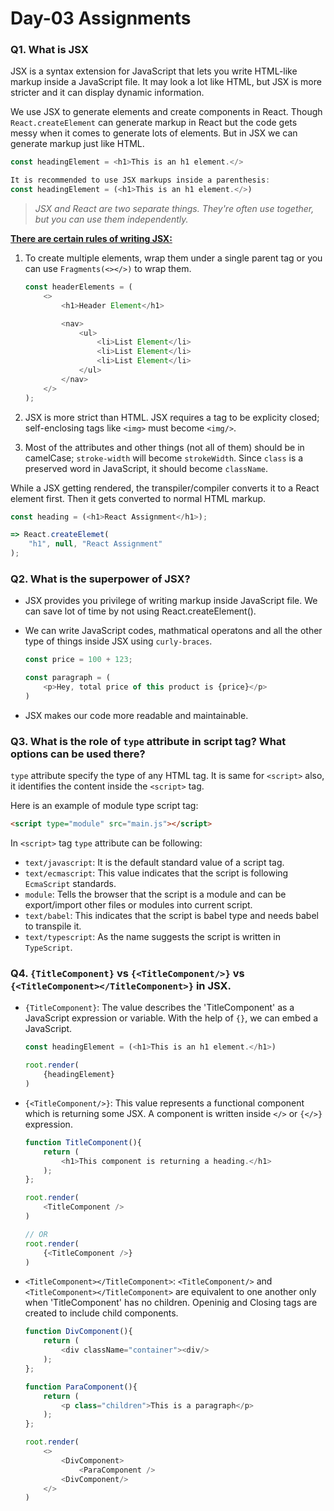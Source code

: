 # Day-03 Assignments

### Q1. What is JSX

JSX is a syntax extension for JavaScript that lets you write HTML-like markup inside a JavaScript file. It may look a lot like HTML, but JSX is more stricter and it can display dynamic information.

We use JSX to generate elements and create components in React. Though `React.createElement` can generate markup in React but the code gets messy when it comes to generate lots of elements. But in JSX we can generate markup just like HTML.

~~~javascript
const headingElement = <h1>This is an h1 element.</>

It is recommended to use JSX markups inside a parenthesis:
const headingElement = (<h1>This is an h1 element.</>)

~~~

>*JSX and React are two separate things. They're often use together, but you can use them independently.*

<ins>**There are certain rules of writing JSX:**<ins/>

1. To create multiple elements, wrap them under a single parent tag or you can use `Fragments(<></>)` to wrap them.

    ~~~javascript
    const headerElements = (
        <>
            <h1>Header Element</h1>

            <nav>
                <ul>
                    <li>List Element</li>
                    <li>List Element</li>
                    <li>List Element</li>
                </ul>
            </nav>
        </>
    );
    ~~~

2. JSX is more strict than HTML. JSX requires a tag to be explicity closed; self-enclosing tags like `<img>` must become `<img/>`.

3. Most of the attributes and other things (not all of them) should be in camelCase; `stroke-width` will become `strokeWidth`. Since `class` is a preserved word in JavaScript, it should become `className`.


While a JSX getting rendered, the transpiler/compiler converts it to a React element first. Then it gets converted to normal HTML markup.

```javascript
const heading = (<h1>React Assignment</h1>);

=> React.createElemet(
    "h1", null, "React Assignment"
);
```

### Q2. What is the superpower of JSX?

- JSX provides you privilege of writing markup inside JavaScript file. We can save lot of time by not using React.createElement().

- We can write JavaScript codes, mathmatical operatons and all the other type of things inside JSX using `curly-braces`.

    ~~~javascript
    const price = 100 + 123;

    const paragraph = (
        <p>Hey, total price of this product is {price}</p>
    )
    ~~~

- JSX makes our code more readable and maintainable.


### Q3. What is the role of `type` attribute in script tag? What options can be used there?

`type` attribute specify the type of any HTML tag. It is same for `<script>` also, it identifies the content inside the `<script>` tag.

Here is an example of module type script tag:
~~~HTML
<script type="module" src="main.js"></script>
~~~

In `<script>` tag `type` attribute can be following:

- `text/javascript`: It is the default standard value of a script tag.
- `text/ecmascript`: This value indicates that the script is following `EcmaScript` standards.
- `module`: Tells the browser that the script is a module and can be export/import other files or modules into current script.
- `text/babel`: This indicates that the script is babel type and needs babel to transpile it.
- `text/typescript`: As the name suggests the script is written in `TypeScript`.

### Q4. `{TitleComponent}` vs `{<TitleComponent/>}` vs `{<TitleComponent></TitleComponent>}` in JSX.

- `{TitleComponent}`: The value describes the 'TitleComponent' as a JavaScript expression or variable. With the help of `{}`, we can embed a JavaScript.

    ~~~javascript
    const headingElement = (<h1>This is an h1 element.</h1>)

    root.render(
        {headingElement}
    )
    ~~~
- `{<TitleComponent/>}`: This value represents a functional component which is returning some JSX. A component is written inside `</>` or `{</>}` expression.

    ~~~javascript
    function TitleComponent(){
        return (
            <h1>This component is returning a heading.</h1>
        );
    };

    root.render(
        <TitleComponent />
    )

    // OR
    root.render(
        {<TitleComponent />}
    )
    ~~~
- `<TitleComponent></TitleComponent>`: `<TitleComponent/>` and `<TitleComponent></TitleComponent>` are equivalent to one another only when 'TitleComponent' has no children. Openinig and Closing tags are created to include child components.

    ~~~javascript
    function DivComponent(){
        return (
            <div className="container"><div/>
        );
    };

    function ParaComponent(){
        return (
            <p class="children">This is a paragraph</p>
        );
    };

    root.render(
        <>
            <DivComponent>
                <ParaComponent />
            <DivComponent/>
        </>
    )
    ~~~